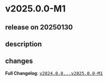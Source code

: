 # v2025.0.0-M1

## release on 20250130
## description
## changes
<strong>Full Changelog</strong>: <a class="commit-link" href="https://github.com/spring-cloud/spring-cloud-release/compare/v2024.0.0...v2025.0.0-M1"><tt>v2024.0.0...v2025.0.0-M1</tt></a>

